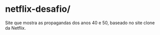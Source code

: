 # netflix-desafio/
Site que mostra as propagandas dos anos 40 e 50, baseado no site clone da Netflix.
